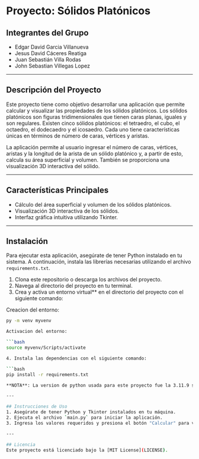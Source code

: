 # Proyecto: Sólidos Platónicos

## Integrantes del Grupo
- Edgar David Garcia Villanueva
- Jesus David Cáceres Reatiga
- Juan Sebastián Villa Rodas
- John Sebastian Villegas Lopez

---

## Descripción del Proyecto
Este proyecto tiene como objetivo desarrollar una aplicación que permite calcular y visualizar las propiedades de los sólidos platónicos. Los sólidos platónicos son figuras tridimensionales que tienen caras planas, iguales y son regulares. Existen cinco sólidos platónicos: el tetraedro, el cubo, el octaedro, el dodecaedro y el icosaedro. Cada uno tiene características únicas en términos de número de caras, vértices y aristas.

La aplicación permite al usuario ingresar el número de caras, vértices, aristas y la longitud de la arista de un sólido platónico y, a partir de esto, calcula su área superficial y volumen. También se proporciona una visualización 3D interactiva del sólido.

---

## Características Principales
- Cálculo del área superficial y volumen de los sólidos platónicos.
- Visualización 3D interactiva de los sólidos.
- Interfaz gráfica intuitiva utilizando Tkinter.

---

## Instalación
Para ejecutar esta aplicación, asegúrate de tener Python instalado en tu sistema. A continuación, instala las librerías necesarias utilizando el archivo `requirements.txt`.

1. Clona este repositorio o descarga los archivos del proyecto.
2. Navega al directorio del proyecto en tu terminal.
3. Crea y activa un entorno virtual** en el directorio del proyecto con el siguiente comando:

Creacion del entorno:

   ```bash
   py -m venv myvenv

Activacion del entorno:

   ```bash
   source myvenv/Scripts/activate

4. Instala las dependencias con el siguiente comando:

   ```bash
   pip install -r requirements.txt

**NOTA**: La version de python usada para este proyecto fue la 3.11.9 se recomienda usar la misma para evitar conflictos de dependencias

---

## Instrucciones de Uso
1. Asegúrate de tener Python y Tkinter instalados en tu máquina.
2. Ejecuta el archivo `main.py` para iniciar la aplicación.
3. Ingresa los valores requeridos y presiona el botón "Calcular" para ver los resultados.

---

## Licencia
Este proyecto está licenciado bajo la [MIT License](LICENSE).

